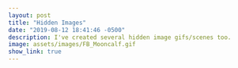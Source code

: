 ```yaml
---
layout: post
title: "Hidden Images"
date: "2019-08-12 18:41:46 -0500"
description: I've created several hidden image gifs/scenes too.
image: assets/images/FB_Mooncalf.gif
show_link: true
---
```

